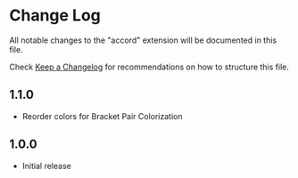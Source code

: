 # Change Log

All notable changes to the "accord" extension will be documented in this file.

Check [Keep a Changelog](http://keepachangelog.com/) for recommendations on how to structure this file.

## 1.1.0

- Reorder colors for Bracket Pair Colorization

## 1.0.0

- Initial release
